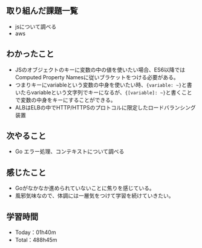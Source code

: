 ## 取り組んだ課題一覧
- jsについて調べる
- aws
 
## わかったこと
- JSのオブジェクトのキーに変数の中の値を使いたい場合、ES6以降ではComputed Property Namesに従いブラケットをつける必要がある。
- つまりキーにvariableという変数の中身を使いたい時、`{variable: ~}`と書いたらvariableという文字列でキーになるが、`{[variable]: ~}`と書くことで変数の中身をキーにすることができる。
- ALBはELBの中でHTTP/HTTPSのプロトコルに限定したロードバランシング装置

## 次やること
- Go エラー処理、コンテキストについて調べる

## 感じたこと
- Goがなかなか進められていないことに焦りを感じている。
- 風邪気味なので、体調には一層気をつけて学習を続けていきたい。

## 学習時間
- Today：01h40m
- Total：488h45m
